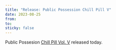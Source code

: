 ```yaml
---
title: "Release: Public Possession Chill Pill V"
date: 2023-08-25
from:
to:
sticky: false
---
```


Public Possesion [Chill Pill Vol. V](https://publicpossession.bandcamp.com/album/chill-pill-v) released today.
